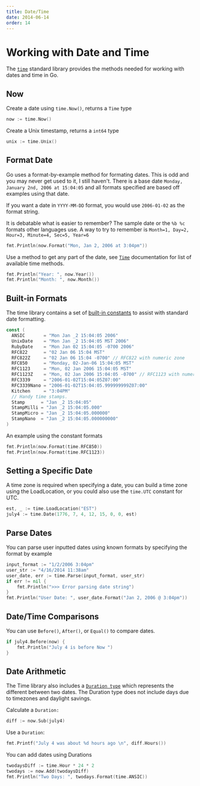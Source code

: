 ```yaml
---
title: Date/Time
date: 2014-06-14
order: 14
---
```


# Working with Date and Time

The [`time`](http://golang.org/pkg/time/) standard library provides the methods needed for working with dates and time in Go.


## Now

Create a date using `time.Now()`, returns a `Time` type

```go
now := time.Now()
```

Create a Unix timestamp, returns a `int64` type

```go
unix := time.Unix()
```


## Format Date

Go uses a format-by-example method for formating dates. This is odd and you may never get used to it, I still haven't. There is a base date `Monday, January 2nd, 2006 at 15:04:05` and all formats specified are based off examples using that date.

If you want a date in `YYYY-MM-DD` format, you would use `2006-01-02` as the format string.

It is debatable what is easier to remember? The sample date or the `%b %c` formats other languages use. A way to try to remember is `Month=1, Day=2, Hour=3, Minute=4, Sec=5, Year=6`

```go
fmt.Println(now.Format("Mon, Jan 2, 2006 at 3:04pm"))
```

Use a method to get any part of the date, see [`Time`](http://golang.org/pkg/time/#Time) documentation for list of available time methods.

```go
fmt.Println("Year: ", now.Year())
fmt.Println("Month: ", now.Month())
```

## Built-in Formats

The time library contains a set of [built-in constants](http://golang.org/pkg/time/#pkg-constants) to assist with standard date formatting.

```go
const (
  ANSIC       = "Mon Jan _2 15:04:05 2006"
  UnixDate    = "Mon Jan _2 15:04:05 MST 2006"
  RubyDate    = "Mon Jan 02 15:04:05 -0700 2006"
  RFC822      = "02 Jan 06 15:04 MST"
  RFC822Z     = "02 Jan 06 15:04 -0700" // RFC822 with numeric zone
  RFC850      = "Monday, 02-Jan-06 15:04:05 MST"
  RFC1123     = "Mon, 02 Jan 2006 15:04:05 MST"
  RFC1123Z    = "Mon, 02 Jan 2006 15:04:05 -0700" // RFC1123 with numeric zone
  RFC3339     = "2006-01-02T15:04:05Z07:00"
  RFC3339Nano = "2006-01-02T15:04:05.999999999Z07:00"
  Kitchen     = "3:04PM"
  // Handy time stamps.
  Stamp      = "Jan _2 15:04:05"
  StampMilli = "Jan _2 15:04:05.000"
  StampMicro = "Jan _2 15:04:05.000000"
  StampNano  = "Jan _2 15:04:05.000000000"
)
```

An example using the constant formats

```go
fmt.Println(now.Format(time.RFC850))
fmt.Println(now.Format(time.RFC1123))
```

## Setting a Specific Date

A time zone is required when specifying a date, you can build a time zone using the LoadLocation, or you could also use the `time.UTC` constant for UTC.

```go
est, _ := time.LoadLocation("EST")
july4 := time.Date(1776, 7, 4, 12, 15, 0, 0, est)
```

## Parse Dates

You can parse user inputted dates using known formats by specifying the format by example

```go
input_format := "1/2/2006 3:04pm"
user_str := "4/16/2014 11:38am"
user_date, err := time.Parse(input_format, user_str)
if err != nil {
	fmt.Println(">>> Error parsing date string")
}
fmt.Println("User Date: ", user_date.Format("Jan 2, 2006 @ 3:04pm"))
```

## Date/Time Comparisons

You can use `Before()`, `After()`, or `Equal()` to compare dates.

```go
if july4.Before(now) {
	fmt.Println("July 4 is before Now ")
}
```

## Date Arithmetic

The Time library also includes a [`Duration type`](https://golang.org/pkg/time/#Duration) which represents the different between two dates. The Duration type does not include days due to timezones and daylight savings.

Calculate a `Duration:`

```go
diff := now.Sub(july4)
```

Use a `Duration`:

```go
fmt.Printf("July 4 was about %d hours ago \n", diff.Hours())
```

You can add dates using Durations

```go
twodaysDiff := time.Hour * 24 * 2
twodays := now.Add(twodaysDiff)
fmt.Println("Two Days: ", twodays.Format(time.ANSIC))
```
